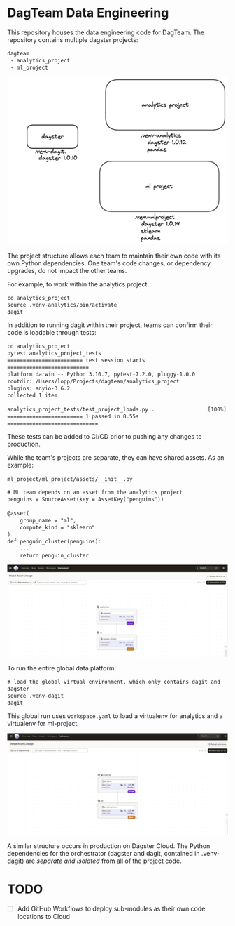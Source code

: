 # DagTeam Data Engineering 

This repository houses the data engineering code for DagTeam. The repository contains multiple dagster projects:

```
dagteam
 - analytics_project
 - ml_project
```

![project structure](./dagteam.png)

The project structure allows each team to maintain their own code with its own Python dependencies. 
One team's code changes, or dependency upgrades, do not impact the other teams.

For example, to work within the analytics project:

```
cd analytics_project
source .venv-analytics/bin/activate
dagit
```

In addition to running dagit within their project, teams can confirm their code is loadable through tests:

```
cd analytics_project
pytest analytics_project_tests
======================== test session starts ==========================
platform darwin -- Python 3.10.7, pytest-7.2.0, pluggy-1.0.0
rootdir: /Users/lopp/Projects/dagteam/analytics_project
plugins: anyio-3.6.2
collected 1 item 

analytics_project_tests/test_project_loads.py .                 [100%]
======================== 1 passed in 0.55s =============================
```

These tests can be added to CI/CD prior to pushing any changes to production.

While the team's projects are separate, they can have shared assets. As an example: 

`ml_project/ml_project/assets/__init__.py`

```
# ML team depends on an asset from the analytics project
penguins = SourceAsset(key = AssetKey("penguins"))

@asset(
    group_name = "ml",
    compute_kind = "sklearn"
)
def penguin_cluster(penguins):
    ...
    return penguin_cluster
```

![global asset view](./global_assets.png)

To run the entire global data platform:

```
# load the global virtual environment, which only contains dagit and dagster
source .venv-dagit
dagit
```

This global run uses `workspace.yaml` to load a virtualenv for analytics and a virtualenv for ml-project.

![multiple projects in dagster](./workspaces.png)

A similar structure occurs in production on Dagster Cloud. The Python dependencies for the orchestrator (dagster and dagit, contained in .venv-dagit) are _separate and isolated_ from all of the project code.

# TODO
- [ ] Add GitHub Workflows to deploy sub-modules as their own code locations to Cloud

